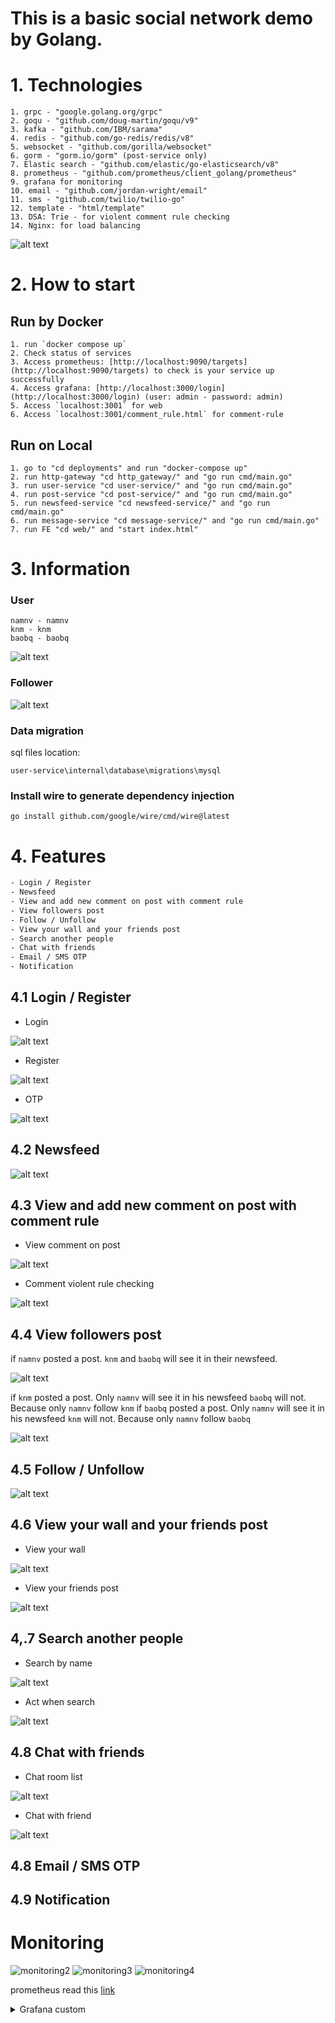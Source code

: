 # This is a basic social network demo by Golang.

# 1. Technologies

    1. grpc - "google.golang.org/grpc"
    2. goqu - "github.com/doug-martin/goqu/v9"
    3. kafka - "github.com/IBM/sarama"
    4. redis - "github.com/go-redis/redis/v8"
    5. websocket - "github.com/gorilla/websocket"
    6. gorm - "gorm.io/gorm" (post-service only)
    7. Elastic search - "github.com/elastic/go-elasticsearch/v8"
    8. prometheus - "github.com/prometheus/client_golang/prometheus"
    9. grafana for monitoring
    10. email - "github.com/jordan-wright/email"
    11. sms - "github.com/twilio/twilio-go"
    12. template - "html/template"
    13. DSA: Trie - for violent comment rule checking
    14. Nginx: for load balancing

![alt text](docs/flow.png)

# 2. How to start

## Run by Docker

    1. run `docker compose up`
    2. Check status of services
    3. Access prometheus: [http://localhost:9090/targets](http://localhost:9090/targets) to check is your service up successfully
    4. Access grafana: [http://localhost:3000/login](http://localhost:3000/login) (user: admin - password: admin)
    5. Access `localhost:3001` for web
    6. Access `localhost:3001/comment_rule.html` for comment-rule

## Run on Local

    1. go to "cd deployments" and run "docker-compose up"
    2. run http-gateway "cd http_gateway/" and "go run cmd/main.go"
    3. run user-service "cd user-service/" and "go run cmd/main.go"
    4. run post-service "cd post-service/" and "go run cmd/main.go"
    5. run newsfeed-service "cd newsfeed-service/" and "go run cmd/main.go"
    6. run message-service "cd message-service/" and "go run cmd/main.go"
    7. run FE "cd web/" and "start index.html"

# 3. Information

### User

    namnv - namnv
    knm - knm
    baobq - baobq

![alt text](docs/login.png)

### Follower

![alt text](docs/follower.png)

### Data migration

sql files location:

    user-service\internal\database\migrations\mysql

### Install wire to generate dependency injection

    go install github.com/google/wire/cmd/wire@latest

# 4. Features

```txt
- Login / Register
- Newsfeed
- View and add new comment on post with comment rule
- View followers post
- Follow / Unfollow
- View your wall and your friends post
- Search another people
- Chat with friends
- Email / SMS OTP
- Notification
```
## 4.1 Login / Register

- Login

![alt text](docs/login.png)

- Register

![alt text](docs/register.png)

- OTP

![alt text](docs/otp.png)

## 4.2 Newsfeed 

![alt text](docs/newsfeed.png)

## 4.3 View and add new comment on post with comment rule

- View comment on post

![alt text](docs/viewComment.png)

- Comment violent rule checking

![alt text](docs/comment_violent_rule.png)

## 4.4 View followers post

if `namnv` posted a post. `knm` and `baobq` will see it in their newsfeed.

![alt text](docs/viewPost.png)

if `knm` posted a post. Only `namnv` will see it in his newsfeed `baobq` will not. Because only `namnv` follow `knm`
if `baobq` posted a post. Only `namnv` will see it in his newsfeed `knm` will not. Because only `namnv` follow `baobq`

![alt text](docs/viewPost1.png)

## 4.5 Follow / Unfollow

![alt text](docs/popup.png)

## 4.6 View your wall and your friends post

- View your wall

![alt text](docs/wall1.png)

- View your friends post

![alt text](docs/wall.png)

## 4,.7 Search another people

- Search by name

![alt text](docs/search.png)

- Act when search

![alt text](docs/search1.png)

## 4.8 Chat with friends

- Chat room list

![alt text](docs/chat.png)

- Chat with friend

![alt text](docs/chat1.png)

## 4.8 Email / SMS OTP

## 4.9 Notification

<!-- ![alt text](docs/notification.png) -->

# Monitoring

![monitoring2](docs/monitoring2.png)
![monitoring3](docs/monitoring3.png)
![monitoring4](docs/monitoring4.png)

prometheus read this [link](./user-service/readme.md)

<details>
  <summary>Grafana custom</summary>
after login, you can setup dashboard for monitoring

![grafana1](docs/grafana1.png)

![grafana2](docs/grafana2.png)

![grafana3](docs/grafana3.png)

![grafana4](docs/grafana4.png)

![grafana5](docs/grafana5.png)

access to download dashboard template

https://grafana.com/grafana/dashboards/1860-node-exporter-full/

![grafana6](docs/grafana6.png)

import template by id or json

![grafana7](docs/grafana7.png)

![grafana8](docs/grafana8.png)

![grafana9](docs/grafana9.png)
</details>

